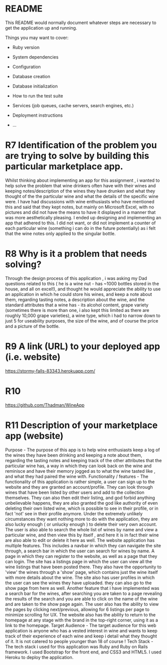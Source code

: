 # README

This README would normally document whatever steps are necessary to get the
application up and running.

Things you may want to cover:

* Ruby version

* System dependencies

* Configuration

* Database creation

* Database initialization

* How to run the test suite

* Services (job queues, cache servers, search engines, etc.)

* Deployment instructions

* ...


# R7 Identification of the problem you are trying to solve by building this particular marketplace app.

Whilst thinking about implementing an app for this assignment , i wanted to help solve the problem that wine drinkers often have with their wines and keeping notes/description of the wines they have drunken and what they thought of the the particular wine and what the details of the specific wine were. I have had discussions with wine enthusiasts who have mentioned this and said that they kept notes, but mainly on Microsoft Excel, with no pictures and did not have the means to have it displayed in a manner that was more aesthetically pleasing. I ended up designing and implementing an app that adhered to this. I did not want, or did not implement a counter of each particular wine (something i can do in the future potentially) as i felt that the wine notes only applied to the singular bottle. 

# R8 Why is it a problem that needs solving?

Through the design process of this application , i was asking my Dad questions related to this ( he is a wine nut - has ~1000 bottles stored in the house, and all on excel!), and thought he would appreciate the ability to use an application in which he could store his wines, and keep a note about them, regarding tasting notes, a description about the wine, and the standard attributes that a wine has - its alcohol content, grape variety (sometimes there is more than one, i also kept this limited as there are roughly 10,000 grape varieties), a wine type, which i had to narrow down to just 5 for useability purposes, the size of the wine, and of course the price and a picture of the bottle. 

# R9 A link (URL) to your deployed app (i.e. website)

https://stormy-falls-83343.herokuapp.com/

# R10

https://github.com/Thadman/WineApp

# R11 Description of your marketplace app (website)

Purpose  - The purpose of this app is to help wine enthusiasts keep a log of the wines they have been drinking and keeping a note about them, regarding the tasting notes and keeping track of the other attributes that the particular wine has, a way in which they can look back on the wine and reminisce and have their memory jogged as to what the wine tasted like , and what they had paired the wine with. 
Functionality / features - The functionality of this application is rather simple, a user can sign up to the website and they are granted an account/profile. They can look through wines that have been listed by other users and add to the collection themselves. They can also then edit their listing, and god forbid anything unbelievable happens, they are also granted the god like authority of even deleting their own listed wine, which is possible to see in their profile, or in fact 'not' see in their profile anymore. Under the extremely unlikely circumstances they want nothing more to do with the application, they are also lucky enough ( or unlucky enough ) to delete their very own account. The user is also able to search the whole list of wines by name and view a particular wine, and then view this by itself , and here it is in fact their wine are also able to edit or delete it here as well. The website application has multiple features. This includes a navbar in which they can navigate the site through, a search bar in which the user can search for wines by name. A page in which they can register to the website, as well as a page that they can login. The site has a listings page in which the user can view all the wine listings that have been posted there. They also have the opportunity to 'view' the wines through a 'show' page, which contains just the wine itself with more details about the wine. The site also has user profiles in which the user can see the wines they have uploaded. they can also go to the show page from here as well. Another feature that i have implemented was a search bar for the wines, after searching you are taken to a page revealing the results of the search and you are able to click on the name of the wine and are taken to the show page again. The user also has the ability to view the pages by clicking next/previous, allowing for 6 listings per page to minimize scrolling for UX. The website also has the ability to return to the homepage at any stage with the brand in the top-right corner, using it as a link to the homepage. 
Target Audience - The target audience for this web application is anyone who has a vested interest in wine and wants to keep track of their experience of each wine and keep i detail what they thought of it. It is not catered to people younger than 18 of course ! 
Tech Stack - The tech stack i used for this application was Ruby and Ruby on Rails framework. I used Bootstrap for the front end, and CSS3 and HTML5. I used Heroku to deploy the application. 